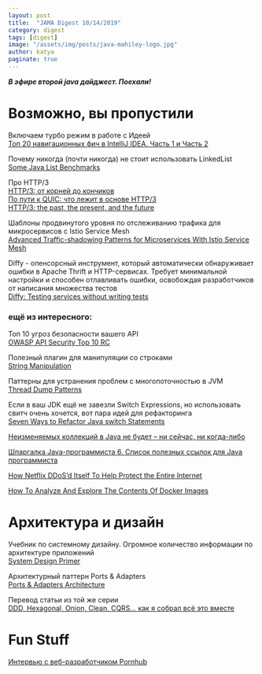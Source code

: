```yaml
---
layout: post
title:  "JAMA Digest 10/14/2019"
category: digest
tags: [digest]
image: "/assets/img/posts/java-mahiley-logo.jpg"
author: katya
paginate: true
---
```

***В эфире второй java дайджест. Поехали!***

# Возможно, вы пропустили

Включаем турбо режим в работе с Идеей  
[Топ 20 навигационных фич в IntelliJ IDEA. Часть 1 и Часть 2](https://habr.com/ru/company/otus/blog/467903/)  

Почему никогда (почти никогда) не стоит использовать LinkedList  
[Some Java List Benchmarks](https://stuartmarks.wordpress.com/2015/12/18/some-java-list-benchmarks/)  

Про HTTP/3  
[HTTP/3: от корней до кончиков](https://habr.com/ru/post/438810/)  
[По пути к QUIC: что лежит в основе HTTP/3](https://habr.com/ru/company/Voximplant/blog/430436/)  
[HTTP/3: the past, the present, and the future](https://habr.com/ru/post/438810/)  

Шаблоны продвинутого уровня по отслеживанию трафика для микросервисов c Istio Service Mesh  
[Advanced Traffic-shadowing Patterns for Microservices With Istio Service Mesh](https://blog.christianposta.com/microservices/advanced-traffic-shadowing-patterns-for-microservices-with-istio-service-mesh/)

Diffy - опенсорсный инструмент, который автоматически обнаруживает ошибки в Apache Thrift и HTTP-сервисах. Требует минимальной настройки и способен отлавливать ошибки, освобождая разработчиков от написания множества тестов  
[Diffy: Testing services without writing tests](https://blog.twitter.com/engineering/en_us/a/2015/diffy-testing-services-without-writing-tests.html)

### ещё из интересного:  

Топ 10 угроз безопасности вашего API  
[OWASP API Security Top 10 RC](https://habr.com/ru/post/470395/)

Полезный плагин для манипуляции со строками  
[String Manipulation](https://plugins.jetbrains.com/plugin/2162-string-manipulation)

Паттерны для устранения проблем с многопоточностью в JVM  
[Thread Dump Patterns](https://blog.tier1app.com/category/performance-engineering/thread-dump-patterns/)

Если в ваш JDK ещё не завезли Switch Expressions, но использовать свитч очень хочется, вот пара идей для рефакторинга  
[Seven Ways to Refactor Java switch Statements](https://www.developer.com/java/data/seven-ways-to-refactor-java-switch-statements.html)

[Неизменяемых коллекций в Java не будет – ни сейчас, ни когда-либо](https://habr.com/ru/company/piter/blog/470149/?_ga=2.216061206.1851526337.1570266677-1366143467.1559319562)

[Шпаргалка Java-программиста 6. Список полезных ссылок для Java программиста](https://habr.com/ru/company/luxoft/blog/280784/)

[How Netflix DDoS’d Itself To Help Protect the Entire Internet](https://www.wired.com/story/netflix-ddos-attack/)

[How To Analyze And Explore The Contents Of Docker Images](https://www.ostechnix.com/how-to-analyze-and-explore-the-contents-of-docker-images/)

# Архитектура и дизайн

Учебник по системному дизайну. Огромное количество информации по архитектуре приложений  
[System Design Primer](https://github.com/donnemartin/system-design-primer)  

Архитектурный паттерн Ports & Adapters  
[Ports & Adapters Architecture](https://herbertograca.com/2017/09/14/ports-adapters-architecture/) 

Перевод статьи из той же серии  
[DDD, Hexagonal, Onion, Clean, CQRS… как я собрал всё это вместе](https://habr.com/ru/post/427739/)  

# Fun Stuff

[Интервью с веб-разработчиком Pornhub](https://habr.com/ru/company/itsumma/blog/471034/)